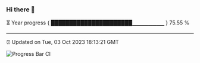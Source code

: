 ### Hi there 👋

⏳ Year progress { ██████████████████████▁▁▁▁▁▁▁▁ } 75.55 %

---

⏰ Updated on Tue, 03 Oct 2023 18:13:21 GMT

![Progress Bar CI](https://github.com/liununu/liununu/workflows/Progress%20Bar%20CI/badge.svg)
